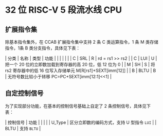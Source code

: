 # 32 位 RISC-V 5 段流水线 CPU

## 扩展指令集

除基本指令集外，在 CCAB 扩展指令集中支持 2 条 C 类运算指令，1 条 M 类存储指令，1条 B 类分支指令，具体见下表：

| 分类 | 名称 | 类型 | 功能 |
|  |  |  |  |
| C | SRL | R | rd = rs1 >> rs2 |
| C | LUI | U | 把一个 20 位的立即数加载到寄存器的高 20 位，低 12 位为 0 |
| M | SH | S | 将 rs2 寄存器中的低 16 位写入存储单元 M[R[rs1]+SEXT[imm[12]] |
| B | BLTU | B | 无符号数比较小于转移 PC=PC+SEXT[imm[12:1]<<1] |

## 自定控制信号

为了实现部分功能，在基本的控制信号基础上自定了 2 条控制信号，具体见下表：

| 控制信号 | 功能 |
|  |  |
| U_Type | 区分立即数的编码方式，支持 U 型指令 `LUI` |
| BLTU | 支持 `BLTU` |
